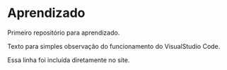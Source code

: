 # Aprendizado
 Primeiro repositório para aprendizado.

Texto para simples observação do funcionamento do VisualStudio Code.

Essa linha foi incluída diretamente no site.
